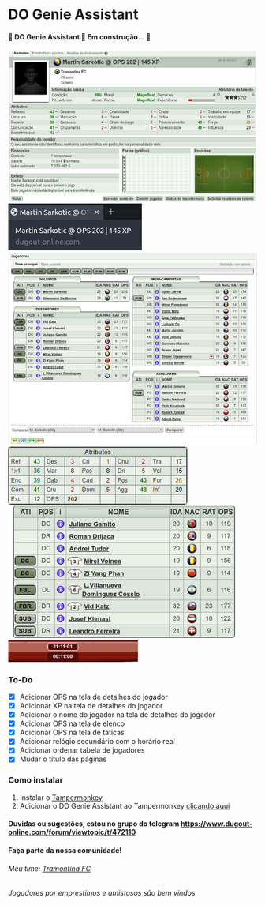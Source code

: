 # DO Genie Assistant

#### 🚧  DO Genie Assistant 🚀 Em construção...  🚧
<img src="player.jpg">
<img src="playertitle.jpg">
<img src="squad.jpg">
<img src="tactics.png">
<img src="datatable.gif">
<img src="clock.gif">

### To-Do
- [x] Adicionar OPS na tela de detalhes do jogador
- [x] Adicionar XP na tela de detalhes do jogador
- [x] Adicionar o nome do jogador na tela de detalhes do jogador
- [x] Adicionar OPS na tela de elenco
- [x] Adicionar OPS na tela de taticas
- [x] Adicionar relógio secundário com o horário real
- [x] Adicionar ordenar tabela de jogadores
- [x] Mudar o título das páginas

### Como instalar 
1. Instalar o [Tampermonkey](https://www.tampermonkey.net/)
2. Adicionar o DO Genie Assistant ao Tampermonkey [clicando aqui](https://github.com/edunogueira/DOGenieAssistant/raw/main/DOGenieAssistant.user.js)

#### Duvidas ou sugestões, estou no grupo do telegram <https://www.dugout-online.com/forum/viewtopic/t/472110> 
#### Faça parte da nossa comunidade!

###### Meu time: [Tramontina FC](https://www.dugout-online.com/clubinfo/none/clubid/112411)
###### Jogadores por emprestimos e amistosos são bem vindos
